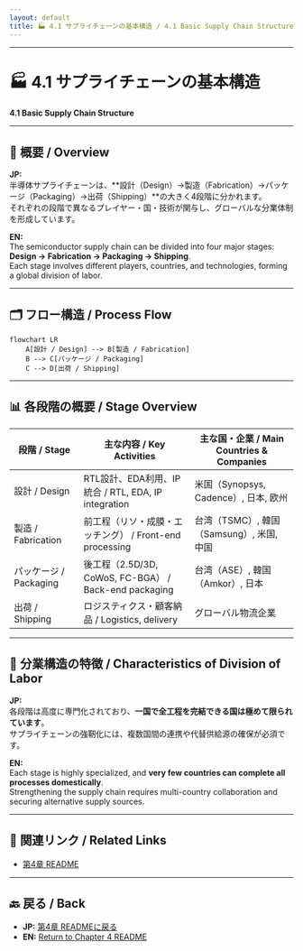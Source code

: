 ```yaml
---
layout: default
title: 🏭 4.1 サプライチェーンの基本構造 / 4.1 Basic Supply Chain Structure
---
```


---

# 🏭 4.1 サプライチェーンの基本構造  
**4.1 Basic Supply Chain Structure**

---

## 📜 概要 / Overview

**JP:**  
半導体サプライチェーンは、**設計（Design）→製造（Fabrication）→パッケージ（Packaging）→出荷（Shipping）**の大きく4段階に分かれます。  
それぞれの段階で異なるプレイヤー・国・技術が関与し、グローバルな分業体制を形成しています。

**EN:**  
The semiconductor supply chain can be divided into four major stages: **Design → Fabrication → Packaging → Shipping**.  
Each stage involves different players, countries, and technologies, forming a global division of labor.

---

## 🗂 フロー構造 / Process Flow

```mermaid
flowchart LR
    A[設計 / Design] --> B[製造 / Fabrication]
    B --> C[パッケージ / Packaging]
    C --> D[出荷 / Shipping]
```

---

## 📊 各段階の概要 / Stage Overview

| 段階 / Stage | 主な内容 / Key Activities | 主な国・企業 / Main Countries & Companies |
|--------------|---------------------------|-------------------------------------------|
| 設計 / Design | RTL設計、EDA利用、IP統合 / RTL, EDA, IP integration | 米国（Synopsys, Cadence）, 日本, 欧州 |
| 製造 / Fabrication | 前工程（リソ・成膜・エッチング） / Front-end processing | 台湾（TSMC）, 韓国（Samsung）, 米国, 中国 |
| パッケージ / Packaging | 後工程（2.5D/3D, CoWoS, FC-BGA） / Back-end packaging | 台湾（ASE）, 韓国（Amkor）, 日本 |
| 出荷 / Shipping | ロジスティクス・顧客納品 / Logistics, delivery | グローバル物流企業 |

---

## 🧩 分業構造の特徴 / Characteristics of Division of Labor

**JP:**  
各段階は高度に専門化されており、**一国で全工程を完結できる国は極めて限られています**。  
サプライチェーンの強靭化には、複数国間の連携や代替供給源の確保が必須です。

**EN:**  
Each stage is highly specialized, and **very few countries can complete all processes domestically**.  
Strengthening the supply chain requires multi-country collaboration and securing alternative supply sources.

---

## 🔗 関連リンク / Related Links

- [第4章 README](README.md)

---

## 🔙 戻る / Back
- **JP:** [第4章 READMEに戻る](README.md)  
- **EN:** [Return to Chapter 4 README](README.md)
